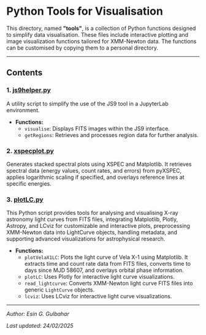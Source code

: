 # Python Tools for Visualisation

This directory, named **"tools"**, is a collection of Python functions designed to simplify data visualisation. These files include interactive plotting and image visualization functions tailored for XMM-Newton data. The functions can be customised by copying them to a personal directory.

---

## **Contents**

### **1. [js9helper.py](js9helper.py)**  
A utility script to simplify the use of the JS9 tool in a JupyterLab environment.  
- **Functions:**
  - `visualise`: Displays FITS images within the JS9 interface.  
  - `getRegions`: Retrieves and processes region data for further analysis.
 
### **2. [xspecplot.py](xspecplot.py)**  
Generates stacked spectral plots using XSPEC and Matplotlib. It retrieves spectral data (energy values, count rates, and errors) from pyXSPEC, applies logarithmic scaling if specified, and overlays reference lines at specific energies.

### **3. [plotLC.py](plotLC.py)**  
This Python script provides tools for analysing and visualising X-ray astronomy light curves from FITS files, integrating Matplotlib, Plotly, Astropy, and LCviz for customizable and interactive plots, preprocessing XMM-Newton data into LightCurve objects, handling metadata, and supporting advanced visualizations for astrophysical research.
- **Functions:**
  - `plotVelaX1LC`: Plots the light curve of Vela X-1 using Matplotlib. It extracts time and count rate data from FITS files, converts time to days since MJD 58607, and overlays orbital phase information.  
  - `plotLC`: Uses Plotly for interactive light curve visualizations.
  - `read_lightcurve`: Converts XMM-Newton light curve FITS files into generic `LightCurve` objects.
  - `lcviz`: Uses LCviz for interactive light curve visualizations.

---

*Author: Esin G. Gulbahar*

*Last updated: 24/02/2025*
